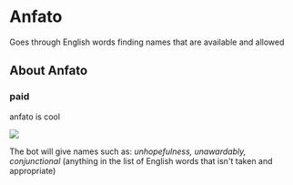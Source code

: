 # Anfato
Goes through English words finding names that are available and allowed


## About Anfato

### paid
anfato is cool

<img src="https://honestly.please-end.me/2gNWcL.png">

The bot will give names such as: *unhopefulness, unawardably, conjunctional* (anything in the list of English words that isn't taken and appropriate)
